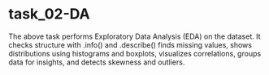 # task_02-DA
The above task performs Exploratory Data Analysis (EDA) on the dataset. It checks structure with .info() and .describe() finds missing values, shows distributions using histograms and boxplots, visualizes correlations, groups data for insights, and detects skewness and outliers.
